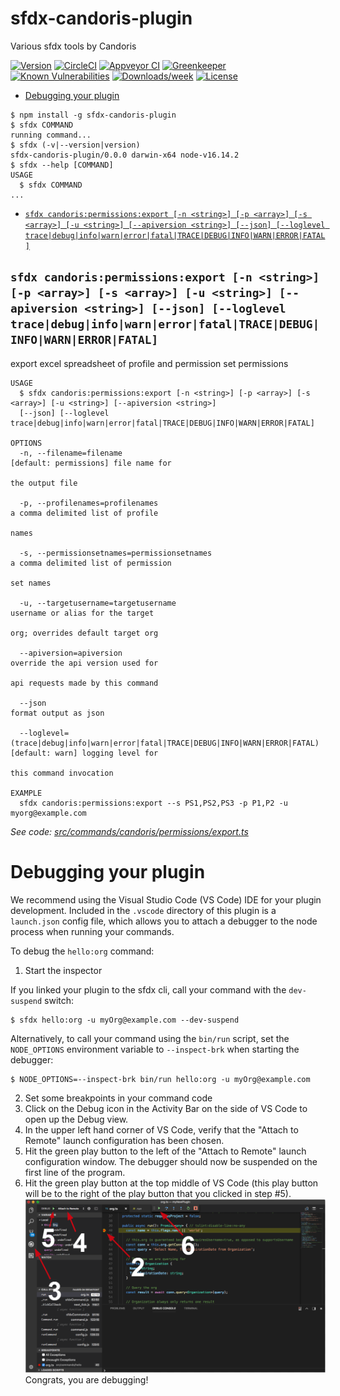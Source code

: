 sfdx-candoris-plugin
====================

Various sfdx tools by Candoris

[![Version](https://img.shields.io/npm/v/sfdx-candoris-plugin.svg)](https://npmjs.org/package/sfdx-candoris-plugin)
[![CircleCI](https://circleci.com/gh/Candoris/sfdx-candoris-plugin/tree/master.svg?style=shield)](https://circleci.com/gh/Candoris/sfdx-candoris-plugin/tree/master)
[![Appveyor CI](https://ci.appveyor.com/api/projects/status/github/Candoris/sfdx-candoris-plugin?branch=master&svg=true)](https://ci.appveyor.com/project/heroku/sfdx-candoris-plugin/branch/master)
[![Greenkeeper](https://badges.greenkeeper.io/Candoris/sfdx-candoris-plugin.svg)](https://greenkeeper.io/)
[![Known Vulnerabilities](https://snyk.io/test/github/Candoris/sfdx-candoris-plugin/badge.svg)](https://snyk.io/test/github/Candoris/sfdx-candoris-plugin)
[![Downloads/week](https://img.shields.io/npm/dw/sfdx-candoris-plugin.svg)](https://npmjs.org/package/sfdx-candoris-plugin)
[![License](https://img.shields.io/npm/l/sfdx-candoris-plugin.svg)](https://github.com/Candoris/sfdx-candoris-plugin/blob/master/package.json)

<!-- toc -->
* [Debugging your plugin](#debugging-your-plugin)
<!-- tocstop -->
<!-- install -->
<!-- usage -->
```sh-session
$ npm install -g sfdx-candoris-plugin
$ sfdx COMMAND
running command...
$ sfdx (-v|--version|version)
sfdx-candoris-plugin/0.0.0 darwin-x64 node-v16.14.2
$ sfdx --help [COMMAND]
USAGE
  $ sfdx COMMAND
...
```
<!-- usagestop -->
<!-- commands -->
* [`sfdx candoris:permissions:export [-n <string>] [-p <array>] [-s <array>] [-u <string>] [--apiversion <string>] [--json] [--loglevel trace|debug|info|warn|error|fatal|TRACE|DEBUG|INFO|WARN|ERROR|FATAL]`](#sfdx-candorispermissionsexport--n-string--p-array--s-array--u-string---apiversion-string---json---loglevel-tracedebuginfowarnerrorfataltracedebuginfowarnerrorfatal)

## `sfdx candoris:permissions:export [-n <string>] [-p <array>] [-s <array>] [-u <string>] [--apiversion <string>] [--json] [--loglevel trace|debug|info|warn|error|fatal|TRACE|DEBUG|INFO|WARN|ERROR|FATAL]`

export excel spreadsheet of profile and permission set permissions

```
USAGE
  $ sfdx candoris:permissions:export [-n <string>] [-p <array>] [-s <array>] [-u <string>] [--apiversion <string>] 
  [--json] [--loglevel trace|debug|info|warn|error|fatal|TRACE|DEBUG|INFO|WARN|ERROR|FATAL]

OPTIONS
  -n, --filename=filename                                                           [default: permissions] file name for
                                                                                    the output file

  -p, --profilenames=profilenames                                                   a comma delimited list of profile
                                                                                    names

  -s, --permissionsetnames=permissionsetnames                                       a comma delimited list of permission
                                                                                    set names

  -u, --targetusername=targetusername                                               username or alias for the target
                                                                                    org; overrides default target org

  --apiversion=apiversion                                                           override the api version used for
                                                                                    api requests made by this command

  --json                                                                            format output as json

  --loglevel=(trace|debug|info|warn|error|fatal|TRACE|DEBUG|INFO|WARN|ERROR|FATAL)  [default: warn] logging level for
                                                                                    this command invocation

EXAMPLE
  sfdx candoris:permissions:export --s PS1,PS2,PS3 -p P1,P2 -u myorg@example.com
```

_See code: [src/commands/candoris/permissions/export.ts](https://github.com/Candoris/sfdx-candoris-plugin/blob/v0.0.0/src/commands/candoris/permissions/export.ts)_
<!-- commandsstop -->
<!-- debugging-your-plugin -->
# Debugging your plugin
We recommend using the Visual Studio Code (VS Code) IDE for your plugin development. Included in the `.vscode` directory of this plugin is a `launch.json` config file, which allows you to attach a debugger to the node process when running your commands.

To debug the `hello:org` command: 
1. Start the inspector
  
If you linked your plugin to the sfdx cli, call your command with the `dev-suspend` switch: 
```sh-session
$ sfdx hello:org -u myOrg@example.com --dev-suspend
```
  
Alternatively, to call your command using the `bin/run` script, set the `NODE_OPTIONS` environment variable to `--inspect-brk` when starting the debugger:
```sh-session
$ NODE_OPTIONS=--inspect-brk bin/run hello:org -u myOrg@example.com
```

2. Set some breakpoints in your command code
3. Click on the Debug icon in the Activity Bar on the side of VS Code to open up the Debug view.
4. In the upper left hand corner of VS Code, verify that the "Attach to Remote" launch configuration has been chosen.
5. Hit the green play button to the left of the "Attach to Remote" launch configuration window. The debugger should now be suspended on the first line of the program. 
6. Hit the green play button at the top middle of VS Code (this play button will be to the right of the play button that you clicked in step #5).
<br><img src=".images/vscodeScreenshot.png" width="480" height="278"><br>
Congrats, you are debugging!
